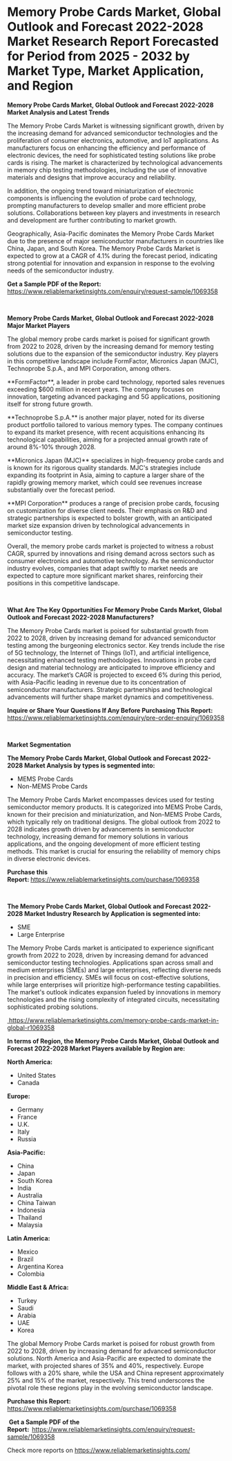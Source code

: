 <p><h1>Memory Probe Cards Market, Global Outlook and Forecast 2022-2028 Market Research Report Forecasted for Period from 2025 -  2032 by Market Type, Market Application, and Region</h1></p><p><strong>Memory Probe Cards Market, Global Outlook and Forecast 2022-2028 Market Analysis and Latest Trends</strong></p>
<p><p>The Memory Probe Cards Market is witnessing significant growth, driven by the increasing demand for advanced semiconductor technologies and the proliferation of consumer electronics, automotive, and IoT applications. As manufacturers focus on enhancing the efficiency and performance of electronic devices, the need for sophisticated testing solutions like probe cards is rising. The market is characterized by technological advancements in memory chip testing methodologies, including the use of innovative materials and designs that improve accuracy and reliability.</p><p>In addition, the ongoing trend toward miniaturization of electronic components is influencing the evolution of probe card technology, prompting manufacturers to develop smaller and more efficient probe solutions. Collaborations between key players and investments in research and development are further contributing to market growth. </p><p>Geographically, Asia-Pacific dominates the Memory Probe Cards Market due to the presence of major semiconductor manufacturers in countries like China, Japan, and South Korea. The Memory Probe Cards Market is expected to grow at a CAGR of 4.1% during the forecast period, indicating strong potential for innovation and expansion in response to the evolving needs of the semiconductor industry.</p></p>
<p><strong>Get a Sample PDF of the Report:&nbsp;</strong> <a href="https://www.reliablemarketinsights.com/enquiry/request-sample/1069358?utm_campaign=2888&utm_medium=2&utm_source=Github&utm_content=ia&utm_term=21032025&utm_id=memory-probe-cards-market-global-outlook-and-forecast-2022-2028">https://www.reliablemarketinsights.com/enquiry/request-sample/1069358</a></p>
<p>&nbsp;</p>
<p><strong>Memory Probe Cards Market, Global Outlook and Forecast 2022-2028 Major Market Players</strong></p>
<p><p>The global memory probe cards market is poised for significant growth from 2022 to 2028, driven by the increasing demand for memory testing solutions due to the expansion of the semiconductor industry. Key players in this competitive landscape include FormFactor, Micronics Japan (MJC), Technoprobe S.p.A., and MPI Corporation, among others.</p><p>**FormFactor**, a leader in probe card technology, reported sales revenues exceeding $600 million in recent years. The company focuses on innovation, targeting advanced packaging and 5G applications, positioning itself for strong future growth.</p><p>**Technoprobe S.p.A.** is another major player, noted for its diverse product portfolio tailored to various memory types. The company continues to expand its market presence, with recent acquisitions enhancing its technological capabilities, aiming for a projected annual growth rate of around 8%-10% through 2028.</p><p>**Micronics Japan (MJC)** specializes in high-frequency probe cards and is known for its rigorous quality standards. MJC's strategies include expanding its footprint in Asia, aiming to capture a larger share of the rapidly growing memory market, which could see revenues increase substantially over the forecast period.</p><p>**MPI Corporation** produces a range of precision probe cards, focusing on customization for diverse client needs. Their emphasis on R&D and strategic partnerships is expected to bolster growth, with an anticipated market size expansion driven by technological advancements in semiconductor testing.</p><p>Overall, the memory probe cards market is projected to witness a robust CAGR, spurred by innovations and rising demand across sectors such as consumer electronics and automotive technology. As the semiconductor industry evolves, companies that adapt swiftly to market needs are expected to capture more significant market shares, reinforcing their positions in this competitive landscape.</p></p>
<p>&nbsp;</p>
<p><strong>What Are The Key Opportunities For Memory Probe Cards Market, Global Outlook and Forecast 2022-2028 Manufacturers?</strong></p>
<p><p>The Memory Probe Cards market is poised for substantial growth from 2022 to 2028, driven by increasing demand for advanced semiconductor testing among the burgeoning electronics sector. Key trends include the rise of 5G technology, the Internet of Things (IoT), and artificial intelligence, necessitating enhanced testing methodologies. Innovations in probe card design and material technology are anticipated to improve efficiency and accuracy. The market’s CAGR is projected to exceed 6% during this period, with Asia-Pacific leading in revenue due to its concentration of semiconductor manufacturers. Strategic partnerships and technological advancements will further shape market dynamics and competitiveness.</p></p>
<p><strong>Inquire or Share Your Questions If Any Before Purchasing This Report:</strong> <a href="https://www.reliablemarketinsights.com/enquiry/pre-order-enquiry/1069358?utm_campaign=2888&utm_medium=2&utm_source=Github&utm_content=ia&utm_term=21032025&utm_id=memory-probe-cards-market-global-outlook-and-forecast-2022-2028">https://www.reliablemarketinsights.com/enquiry/pre-order-enquiry/1069358</a></p>
<p>&nbsp;</p>
<p><strong>Market Segmentation</strong></p>
<p><strong>The Memory Probe Cards Market, Global Outlook and Forecast 2022-2028 Market Analysis by types is segmented into:</strong></p>
<p><ul><li>MEMS Probe Cards</li><li>Non-MEMS Probe Cards</li></ul></p>
<p><p>The Memory Probe Cards Market encompasses devices used for testing semiconductor memory products. It is categorized into MEMS Probe Cards, known for their precision and miniaturization, and Non-MEMS Probe Cards, which typically rely on traditional designs. The global outlook from 2022 to 2028 indicates growth driven by advancements in semiconductor technology, increasing demand for memory solutions in various applications, and the ongoing development of more efficient testing methods. This market is crucial for ensuring the reliability of memory chips in diverse electronic devices.</p></p>
<p><strong>Purchase this Report:&nbsp;</strong><a href="https://www.reliablemarketinsights.com/purchase/1069358?utm_campaign=2888&utm_medium=2&utm_source=Github&utm_content=ia&utm_term=21032025&utm_id=memory-probe-cards-market-global-outlook-and-forecast-2022-2028">https://www.reliablemarketinsights.com/purchase/1069358</a></p>
<p>&nbsp;</p>
<p><strong>The Memory Probe Cards Market, Global Outlook and Forecast 2022-2028 Market Industry Research by Application is segmented into:</strong></p>
<p><ul><li>SME</li><li>Large Enterprise</li></ul></p>
<p><p>The Memory Probe Cards market is anticipated to experience significant growth from 2022 to 2028, driven by increasing demand for advanced semiconductor testing technologies. Applications span across small and medium enterprises (SMEs) and large enterprises, reflecting diverse needs in precision and efficiency. SMEs will focus on cost-effective solutions, while large enterprises will prioritize high-performance testing capabilities. The market's outlook indicates expansion fueled by innovations in memory technologies and the rising complexity of integrated circuits, necessitating sophisticated probing solutions.</p></p>
<p><a href="https://www.reliablemarketinsights.com/memory-probe-cards-market-in-global-r1069358?utm_campaign=2888&utm_medium=2&utm_source=Github&utm_content=ia&utm_term=21032025&utm_id=memory-probe-cards-market-global-outlook-and-forecast-2022-2028">&nbsp;https://www.reliablemarketinsights.com/memory-probe-cards-market-in-global-r1069358</a></p>
<p><strong>In terms of Region, the Memory Probe Cards Market, Global Outlook and Forecast 2022-2028 Market Players available by Region are:</strong></p>
<p>
    <p> <strong> North America: </strong>
        <ul>
            <li>United States</li>
            <li>Canada</li>
        </ul>
        </p> 
    <p> <strong> Europe: </strong>
        <ul>
            <li>Germany</li>
            <li>France</li>
            <li>U.K.</li>
            <li>Italy</li>
            <li>Russia</li>
        </ul>
        </p> 
    <p> <strong> Asia-Pacific: </strong>
        <ul>
            <li>China</li>
            <li>Japan</li>
            <li>South Korea</li>
            <li>India</li>
            <li>Australia</li>
            <li>China Taiwan</li>
            <li>Indonesia</li>
            <li>Thailand</li>
            <li>Malaysia</li>
        </ul>
        </p> 
    <p> <strong> Latin America: </strong>
        <ul>
            <li>Mexico</li>
            <li>Brazil</li>
            <li>Argentina Korea</li>
            <li>Colombia</li>
        </ul>
        </p> 
    <p> <strong> Middle East & Africa: </strong>
        <ul>
            <li>Turkey</li>
            <li>Saudi</li>
            <li>Arabia</li>
            <li>UAE</li>
            <li>Korea</li>
        </ul>
    </p>
    </p>
<p><p>The global Memory Probe Cards market is poised for robust growth from 2022 to 2028, driven by increasing demand for advanced semiconductor solutions. North America and Asia-Pacific are expected to dominate the market, with projected shares of 35% and 40%, respectively. Europe follows with a 20% share, while the USA and China represent approximately 25% and 15% of the market, respectively. This trend underscores the pivotal role these regions play in the evolving semiconductor landscape.</p></p>
<p><strong>Purchase this Report: </strong><a href="https://www.reliablemarketinsights.com/purchase/1069358?utm_campaign=2888&utm_medium=2&utm_source=Github&utm_content=ia&utm_term=21032025&utm_id=memory-probe-cards-market-global-outlook-and-forecast-2022-2028">https://www.reliablemarketinsights.com/purchase/1069358</a></p>
<p>&nbsp;<strong>Get a Sample PDF of the Report:&nbsp;&nbsp;</strong><a href="https://www.reliablemarketinsights.com/enquiry/request-sample/1069358?utm_campaign=2888&utm_medium=2&utm_source=Github&utm_content=ia&utm_term=21032025&utm_id=memory-probe-cards-market-global-outlook-and-forecast-2022-2028">https://www.reliablemarketinsights.com/enquiry/request-sample/1069358</a></p>
<p><strong></strong></p>
<p>Check more reports on <a href="https://www.reliablemarketinsights.com/?utm_campaign=2888&utm_medium=2&utm_source=Github&utm_content=ia&utm_term=21032025&utm_id=memory-probe-cards-market-global-outlook-and-forecast-2022-2028">https://www.reliablemarketinsights.com/</a></p>